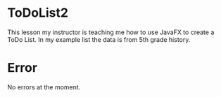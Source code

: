 # ToDoList2
This lesson my instructor is teaching me how to use JavaFX to create a ToDo List.
In my example list the data is from 5th grade history.

# Error
No errors at the moment.
